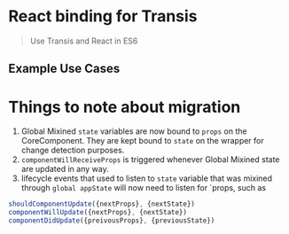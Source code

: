 # React binding for Transis
> Use Transis and React in ES6

## Example Use Cases



# Things to note about migration
1. Global Mixined `state` variables are now bound to `props` on the CoreComponent. They are kept bound to `state` on the wrapper for change detection purposes.
2. `componentWillReceiveProps` is triggered whenever Global Mixined state are updated in any way.
3. lifecycle events that used to listen to `state` variable that was mixined through `global appState` will now need to listen for `props, such as

```js
shouldComponentUpdate({nextProps}, {nextState})
componentWillUpdate({nextProps}, {nextState})
componentDidUpdate({preivousProps}, {previousState})
```

